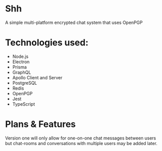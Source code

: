 # Shh
A simple multi-platform encrypted chat system that uses OpenPGP

# Technologies used:
- Node.js
- Electron
- Prisma
- GraphQL
- Apollo Client and Server
- PostgreSQL
- Redis
- OpenPGP
- Jest
- TypeScript

# Plans & Features
Version one will only allow for one-on-one chat messages between users but chat-rooms and conversations with multiple users may be added later.


